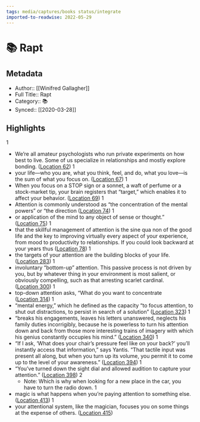 ```yaml
---
tags: media/captures/books status/integrate
imported-to-readwise: 2022-05-29
---
```

# 📚 Rapt

## Metadata
- Author:: [[Winifred Gallagher]]
- Full Title:: Rapt
- Category:: 📚
- Synced:: [[2020-03-28]]

## Highlights
1
- We’re all amateur psychologists who run private experiments on how best to live. Some of us specialize in relationships and mostly explore bonding. ([Location 62](https://readwise.io/to_kindle?action=open&asin=B001V6P12E&location=62))
1
- your life—who you are, what you think, feel, and do, what you love—is the sum of what you focus on. ([Location 67](https://readwise.io/to_kindle?action=open&asin=B001V6P12E&location=67))
1
- When you focus on a STOP sign or a sonnet, a waft of perfume or a stock-market tip, your brain registers that “target,” which enables it to affect your behavior. ([Location 69](https://readwise.io/to_kindle?action=open&asin=B001V6P12E&location=69))
1
- Attention is commonly understood as “the concentration of the mental powers” or “the direction ([Location 74](https://readwise.io/to_kindle?action=open&asin=B001V6P12E&location=74))
1
- or application of the mind to any object of sense or thought.” ([Location 75](https://readwise.io/to_kindle?action=open&asin=B001V6P12E&location=75))
1
- that the skillful management of attention is the sine qua non of the good life and the key to improving virtually every aspect of your experience, from mood to productivity to relationships. If you could look backward at your years thus ([Location 78](https://readwise.io/to_kindle?action=open&asin=B001V6P12E&location=78))
1
- the targets of your attention are the building blocks of your life. ([Location 283](https://readwise.io/to_kindle?action=open&asin=B001V6P12E&location=283))
1
- involuntary “bottom-up” attention. This passive process is not driven by you, but by whatever thing in your environment is most salient, or obviously compelling, such as that arresting scarlet cardinal. ([Location 300](https://readwise.io/to_kindle?action=open&asin=B001V6P12E&location=300))
1
- top-down attention asks, “What do you want to concentrate ([Location 314](https://readwise.io/to_kindle?action=open&asin=B001V6P12E&location=314))
1
- “mental energy,” which he defined as the capacity “to focus attention, to shut out distractions, to persist in search of a solution” ([Location 323](https://readwise.io/to_kindle?action=open&asin=B001V6P12E&location=323))
1
- “breaks his engagements, leaves his letters unanswered, neglects his family duties incorrigibly, because he is powerless to turn his attention down and back from those more interesting trains of imagery with which his genius constantly occupies his mind.” ([Location 340](https://readwise.io/to_kindle?action=open&asin=B001V6P12E&location=340))
1
- “If I ask, ‘What does your chair’s pressure feel like on your back?’ you’ll instantly access that information,” says Yantis. “That tactile input was present all along, but when you turn up its volume, you permit it to come up to the level of your awareness.” ([Location 394](https://readwise.io/to_kindle?action=open&asin=B001V6P12E&location=394))
1
- “You’ve turned down the sight dial and allowed audition to capture your attention.” ([Location 398](https://readwise.io/to_kindle?action=open&asin=B001V6P12E&location=398))
2
    - Note: Which is why when looking for a new place in the car, you have to turn the radio down.
1
- magic is what happens when you’re paying attention to something else. ([Location 413](https://readwise.io/to_kindle?action=open&asin=B001V6P12E&location=413))
1
- your attentional system, like the magician, focuses you on some things at the expense of others. ([Location 415](https://readwise.io/to_kindle?action=open&asin=B001V6P12E&location=415))
